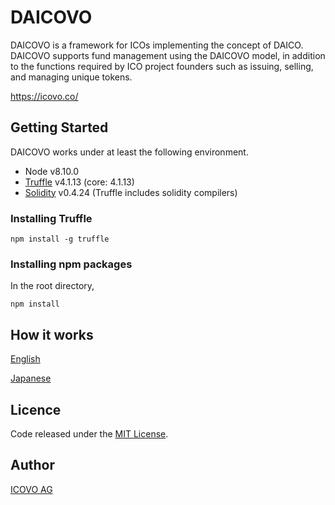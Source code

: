 # DAICOVO

DAICOVO is a framework for ICOs implementing the concept of DAICO.
DAICOVO supports fund management using the DAICOVO model, in addition to the functions required by ICO project founders such as issuing, selling, and managing unique tokens.

https://icovo.co/

## Getting Started

DAICOVO works under at least the following environment.

- Node v8.10.0
- [Truffle](https://github.com/trufflesuite/truffle) v4.1.13 (core: 4.1.13)
- [Solidity](https://github.com/ethereum/solidity) v0.4.24 (Truffle includes solidity compilers)


### Installing Truffle

```
npm install -g truffle
```


### Installing npm packages

In the root directory,

```
npm install
```

## How it works
[English](https://medium.com/icovo/explanation-of-daicovo-56cf9d27d906)

[Japanese](https://medium.com/icovo/daicovo%E8%A9%B3%E7%B4%B0%E8%A7%A3%E8%AA%AC-a610f69c5c1b)

## Licence
Code released under the [MIT License](https://github.com/icovo/DAICOVO/blob/master/LICENSE).

## Author
[ICOVO AG](https://icovo.co/)

